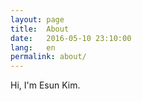 ```yaml
---
layout: page
title:  About
date:   2016-05-10 23:10:00
lang:   en
permalink: about/
---
```


Hi, I'm Esun Kim.

